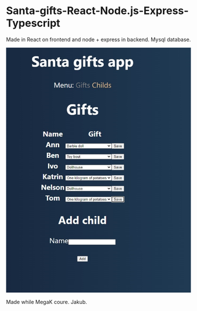 # Santa-gifts-React-Node.js-Express-Typescript

Made in React on frontend and node + express in backend.
Mysql database.

<img src="https://raw.githubusercontent.com/xmNuc/Santa-gifts-React-Node.js-Express-Typescript/master/2.jpg" alt="Santas gifts app screanshot" />

Made while MegaK coure. Jakub.
